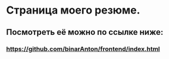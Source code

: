 # Страница моего резюме.
## Посмотреть её можно по ссылке ниже:
### https://github.com/binarAnton/frontend/index.html
